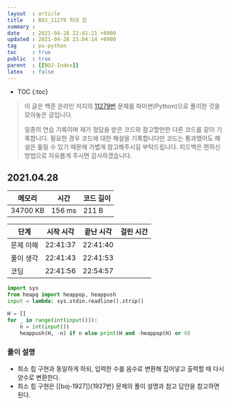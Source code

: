 ```yaml
---
layout  : article
title   : BOJ_11279 최대 힙
summary : 
date    : 2021-04-28 22:41:21 +0900
updated : 2021-04-28 23:04:14 +0900
tag     : ps-python
toc     : true
public  : true
parent  : [[BOJ-Index]]
latex   : false
---
```

* TOC
{:toc}

>이 글은 백준 온라인 저지의 [11279번](https://www.acmicpc.net/problem/11279) 문제를 파이썬(Python)으로 풀이한 것을 모아놓은 글입니다.
>
> 일종의 연습 기록이며 제가 정답을 받은 코드와 참고할만한 다른 코드를 같이 기록합니다. 필요한 경우 코드에 대한 해설을 기록합니다만 코드는 통과했어도 해설은 틀릴 수 있기 때문에 가볍게 참고해주시길 부탁드립니다. 피드백은 편하신 방법으로 자유롭게 주시면 감사하겠습니다.

## 2021.04.28

| 메모리    | 시간   | 코드 길이 |
| --------- | -----  | --------- |
| 34700 KB  | 156 ms | 211 B     |

| 단계      | 시작 시각 | 끝난 시각 | 걸린 시간 |
| --------- | --------- | --------- | --------- |
| 문제 이해 | 22:41:37  | 22:41:40  |           |
| 풀이 생각 | 22:41:43  | 22:41:53  |           |
| 코딩      | 22:41:56  | 22:54:57  |           |

```python
import sys
from heapq import heappop, heappush
input = lambda: sys.stdin.readline().strip()

H = []
for _ in range(int(input())):
    n = int(input())
    heappush(H, -n) if n else print(H and -heappop(H) or 0)
```

### 풀이 설명

* 최소 힙 구현과 동일하게 하되, 입력한 수를 음수로 변환해 집어넣고 출력할 때 다시 양수로 변환한다.
* 최소 힙 구현은 [[boj-1927]]{1927번} 문제의 풀이 설명과 참고 답안을 참고하면 된다.
